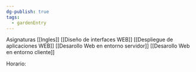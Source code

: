 ```yaml
---
dg-publish: true
tags:
  - gardenEntry
---
```

Asignaturas
[[Ingles]]
[[Diseño de interfaces WEB]]
[[Despliegue de aplicaciones WEB]]
[[Desarollo Web en entorno servidor]]
[[Desarollo Web en entorno cliente]]

Horario:

